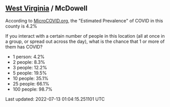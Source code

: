 
## [West Virginia](/united-states/west-virginia) / McDowell

According to [MicroCOVID.org](http://microcovid.org),
the "Estimated Prevalence" of COVID in this county is 4.2%

If you interact with a certain number of people in this location
(all at once in a group, or spread out across the day), what is the chance that
1 or more of them has COVID?

- 1 person: 4.2%
- 2 people: 8.3%
- 3 people: 12.2%
- 5 people: 19.5%
- 10 people: 35.1%
- 25 people: 66.1%
- 100 people: 98.7%

Last updated: 2022-07-13 01:04:15.251101 UTC
